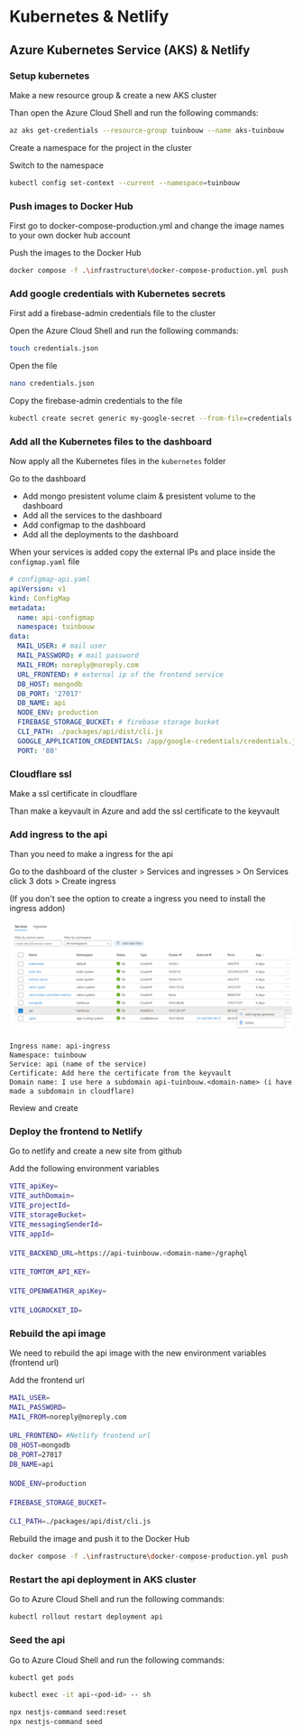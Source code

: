 # Kubernetes & Netlify

## Azure Kubernetes Service (AKS) & Netlify

### Setup kubernetes

Make a new resource group & create a new AKS cluster

Than open the Azure Cloud Shell and run the following commands:

```bash
az aks get-credentials --resource-group tuinbouw --name aks-tuinbouw
```

Create a namespace for the project in the cluster

Switch to the namespace

```bash
kubectl config set-context --current --namespace=tuinbouw
```

### Push images to Docker Hub

First go to docker-compose-production.yml and change the image names to your own docker hub account

Push the images to the Docker Hub

```bash
docker compose -f .\infrastructure\docker-compose-production.yml push
```

### Add google credentials with Kubernetes secrets

First add a firebase-admin credentials file to the cluster

Open the Azure Cloud Shell and run the following commands:

```bash
touch credentials.json
```

Open the file

```bash
nano credentials.json
```

Copy the firebase-admin credentials to the file

```bash
kubectl create secret generic my-google-secret --from-file=credentials.json
```

### Add all the Kubernetes files to the dashboard

Now apply all the Kubernetes files in the `kubernetes` folder 

Go to the dashboard

- Add mongo presistent volume claim & presistent volume to the dashboard
- Add all the services to the dashboard
- Add configmap to the dashboard
- Add all the deployments to the dashboard

When your services is added copy the external IPs and place inside the `configmap.yaml` file

```yaml
# configmap-api.yaml
apiVersion: v1
kind: ConfigMap
metadata:
  name: api-configmap
  namespace: tuinbouw
data:
  MAIL_USER: # mail user
  MAIL_PASSWORD: # mail password
  MAIL_FROM: noreply@noreply.com
  URL_FRONTEND: # external ip of the frontend service
  DB_HOST: mongodb
  DB_PORT: '27017'
  DB_NAME: api
  NODE_ENV: production
  FIREBASE_STORAGE_BUCKET: # firebase storage bucket
  CLI_PATH: ./packages/api/dist/cli.js
  GOOGLE_APPLICATION_CREDENTIALS: /app/google-credentials/credentials.json
  PORT: '80'
```

### Cloudflare ssl

Make a ssl certificate in cloudflare

Than make a keyvault in Azure and add the ssl certificate to the keyvault


### Add ingress to the api

Than you need to make a ingress for the api

Go to the dashboard of the cluster > Services and ingresses > On Services click 3 dots > Create ingress

(If you don't see the option to create a ingress you need to install the ingress addon)

![Alt text](images/image.png)

```text
Ingress name: api-ingress
Namespace: tuinbouw
Service: api (name of the service)
Certificate: Add here the certificate from the keyvault 
Domain name: I use here a subdomain api-tuinbouw.<domain-name> (i have made a subdomain in cloudflare)
```

Review and create

### Deploy the frontend to Netlify

Go to netlify and create a new site from github

Add the following environment variables

```bash
VITE_apiKey=
VITE_authDomain=
VITE_projectId=
VITE_storageBucket=
VITE_messagingSenderId=
VITE_appId=

VITE_BACKEND_URL=https://api-tuinbouw.<domain-name>/graphql

VITE_TOMTOM_API_KEY=

VITE_OPENWEATHER_apiKey=

VITE_LOGROCKET_ID=
```

### Rebuild the api image

We need to rebuild the api image with the new environment variables (frontend url)

Add the frontend url 

```bash
MAIL_USER=
MAIL_PASSWORD=
MAIL_FROM=noreply@noreply.com

URL_FRONTEND= #Netlify frontend url
DB_HOST=mongodb
DB_PORT=27017
DB_NAME=api

NODE_ENV=production

FIREBASE_STORAGE_BUCKET=

CLI_PATH=./packages/api/dist/cli.js
```

Rebuild the image and push it to the Docker Hub

```bash
docker compose -f .\infrastructure\docker-compose-production.yml push
```

### Restart the api deployment in AKS cluster

Go to Azure Cloud Shell and run the following commands:

```bash
kubectl rollout restart deployment api
```

### Seed the api 

Go to Azure Cloud Shell and run the following commands:

```bash
kubectl get pods
```

```bash
kubectl exec -it api-<pod-id> -- sh
```

```bash
npx nestjs-command seed:reset
npx nestjs-command seed
```













